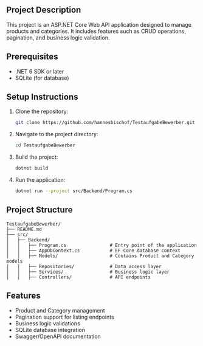 
## Project Description
This project is an ASP.NET Core Web API application designed to manage products and categories. It includes features such as CRUD operations, pagination, and business logic validation.

## Prerequisites
- .NET 6 SDK or later
- SQLite (for database)

## Setup Instructions
1. Clone the repository:
   ```bash
   git clone https://github.com/hannesbischof/TestaufgabeBewerber.git
   ```
2. Navigate to the project directory:
   ```bash
   cd TestaufgabeBewerber
   ```
3. Build the project:
   ```bash
   dotnet build
   ```
4. Run the application:
   ```bash
   dotnet run --project src/Backend/Program.cs
   ```

## Project Structure
```
TestaufgabeBewerber/
├── README.md
├── src/
│   ├── Backend/
│   │   ├── Program.cs                # Entry point of the application
│   │   ├── AppDbContext.cs           # EF Core database context
│   │   ├── Models/                   # Contains Product and Category models
│   │   ├── Repositories/             # Data access layer
│   │   ├── Services/                 # Business logic layer
│   │   ├── Controllers/              # API endpoints
```

## Features
- Product and Category management
- Pagination support for listing endpoints
- Business logic validations
- SQLite database integration
- Swagger/OpenAPI documentation